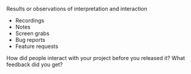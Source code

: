 Results or observations of interpretation and interaction  

* Recordings 
* Notes 
* Screen grabs 
* Bug reports 
* Feature requests 

How did people interact with your project before you released it? What feedback did you get? 
